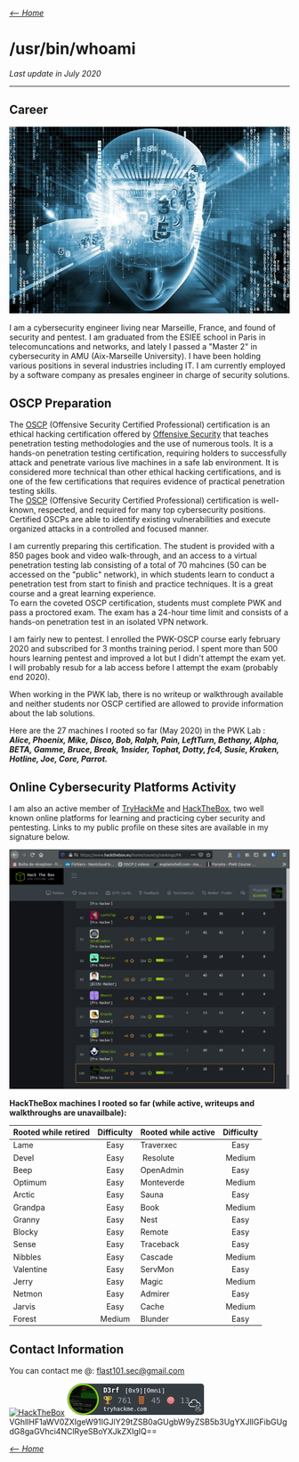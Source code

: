 _[<-- Home](https://flast101.github.io)_

# /usr/bin/whoami
_Last update in July 2020_
* * * 

## Career

![profil_site.png](images/profil_site.png "profil_site.png")

I am a cybersecurity engineer living near Marseille, France, and found of security and pentest. I am graduated from the ESIEE school in Paris in telecomuncations and networks, and lately I passed a "Master 2" in cybersecurity in AMU (Aix-Marseille University). I have been holding various positions in several industries including IT. I am currently employed by a software company as presales engineer in charge of security solutions. 

## OSCP Preparation


The [OSCP](https://www.offensive-security.com/pwk-oscp/) (Offensive Security Certified Professional) certification is an ethical hacking certification offered by [Offensive Security](https://www.offensive-security.com) that teaches penetration testing methodologies and the use of numerous tools. It is a hands-on penetration testing certification, requiring holders to successfully attack and penetrate various live machines in a safe lab environment. It is considered more technical than other ethical hacking certifications, and is one of the few certifications that requires evidence of practical penetration testing skills.   
The [OSCP](https://www.offensive-security.com/pwk-oscp/) (Offensive Security Certified Professional) certification is well-known, respected, and required for many top cybersecurity positions. Certified OSCPs are able to identify existing vulnerabilities and execute organized attacks in a controlled and focused manner.

I am  currently preparing this certification. The student is provided with a 850 pages book and video walk-through, and an access to a virtual penetration testing lab consisting of a total of 70 mahcines (50 can be accessed on the "public" network), in which students learn to conduct a penetration test from start to finish and practice techniques. It is a great course and a great learning experience.    
To earn the coveted OSCP certification, students must complete PWK and pass a proctored exam. The exam has a 24-hour time limit and consists of a hands-on penetration test in an isolated VPN network.

I am fairly new to pentest. I enrolled the PWK-OSCP course early february 2020 and subscribed for 3 months training period. I spent more than 500 hours learning pentest and improved a lot but I didn't attempt the exam yet. I will probably resub for a lab access before I attempt the exam (probably end 2020).

When working in the PWK lab, there is no writeup or walkthrough available and neither students nor OSCP certified are allowed to provide information about the lab solutions.    

Here are the 27 machines I rooted so far (May 2020) in the PWK Lab :    
_**Alice, Phoenix, Mike, Disco, Bob, Ralph, Pain, LeftTurn, Bethany, Alpha, BETA, Gamme, Bruce, Break, 1nsider, Tophat, Dotty, fc4, Susie, Kraken, Hotline, Joe, Core, Parrot.**_

## Online Cybersecurity Platforms Activity

I am also an active member of [TryHackMe](https://tryhackme.com) and [HackTheBox](https://www.hackthebox.eu), two well known online platforms for learning and practicing cyber security and pentesting. Links to my public profile on these sites are available in my signature below.

![french_ranking.png](images/french_ranking.png "french_ranking.png")

**HackTheBox machines I rooted so far (while active, writeups and walkthroughs are unavailbale):**    

| Rooted while retired        | Difficulty         | Rooted while active| Difficulty|
| ------------- |:-------------:| ------|:-------------:| 
|Lame|Easy| Traverxec      | Easy |
|Devel|Easy| Resolute| Medium |
|Beep|Easy| OpenAdmin | Easy |
|Optimum|Easy|Monteverde|Medium|
|Arctic|Easy|Sauna|Easy|
|Grandpa|Easy|Book|Medium|
|Granny|Easy|Nest|Easy|
|Blocky|Easy|Remote|Easy|
|Sense|Easy|Traceback|Easy|
|Nibbles|Easy|Cascade|Medium|
|Valentine|Easy|ServMon |Easy|
|Jerry|Easy|Magic|Medium|
|Netmon|Easy|Admirer|Easy|
|Jarvis|Easy|Cache|Medium|
|Forest|Medium|Blunder |Easy|



## Contact Information
You can contact me @: flast101.sec@gmail.com

[<img src="http://www.hackthebox.eu/badge/image/249498" alt="HackTheBox">](https://www.hackthebox.eu/profile/249498)
[![thm_badge](sig_thm_omni.png "thm_badge")](https://tryhackme.com/p/D3rf)   
VGhlIHF1aWV0ZXIgeW91IGJlY29tZSB0aGUgbW9yZSB5b3UgYXJlIGFibGUgdG8gaGVhci4NClRyeSBoYXJkZXIgIQ==

_[<-- Home](https://flast101.github.io)_

<!-- Global site tag (gtag.js) - Google Analytics -->
<script async src="https://www.googletagmanager.com/gtag/js?id=UA-173692234-1"></script>
<script>
  window.dataLayer = window.dataLayer || [];
  function gtag(){dataLayer.push(arguments);}
  gtag('js', new Date());

  gtag('config', 'UA-173692234-1');
</script>
